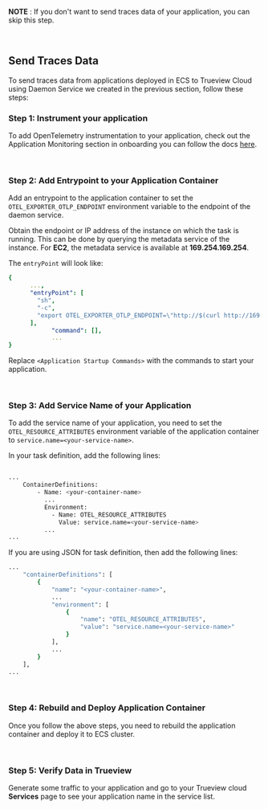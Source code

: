 **NOTE** : If you don't want to send traces data of your application, you can skip this step.

&nbsp;

## Send Traces Data

To send traces data from applications deployed in ECS to Trueview Cloud using Daemon Service we created in the previous section, follow these steps:

### Step 1: Instrument your application
To add OpenTelemetry instrumentation to your application, check out the Application Monitoring section in onboarding you can follow the docs [here](https://signoz.io/docs/instrumentation/).

&nbsp;

### Step 2: Add Entrypoint to your Application Container

Add an entrypoint to the application container to set the `OTEL_EXPORTER_OTLP_ENDPOINT` environment variable to the endpoint of the daemon service. 

Obtain the endpoint or IP address of the instance on which the task is running. This can be done by querying the metadata service of the instance. For **EC2**, the metadata service is available at **169.254.169.254**.

The `entryPoint` will look like:

```yaml
{
      ...,
      "entryPoint": [
        "sh",
        "-c",
        "export OTEL_EXPORTER_OTLP_ENDPOINT=\"http://$(curl http://169.254.169.254/latest/meta-data/local-ipv4):4317\"; <Application Startup Commands>"
      ],
            "command": [],
            ...
}
```

Replace `<Application Startup Commands>` with the commands to start your application.

&nbsp;


### Step 3: Add Service Name of your Application

To add the service name of your application, you need to set the `OTEL_RESOURCE_ATTRIBUTES` environment variable of the application container to `service.name=<your-service-name>`.

In your task definition, add the following lines: 

```bash

...
    ContainerDefinitions:
        - Name: <your-container-name>
          ...
          Environment:
            - Name: OTEL_RESOURCE_ATTRIBUTES
              Value: service.name=<your-service-name>
          ...
...
```

If you are using JSON for task definition, then add the following lines:

```bash
...
    "containerDefinitions": [
        {
            "name": "<your-container-name>",
            ...
            "environment": [
                {
                    "name": "OTEL_RESOURCE_ATTRIBUTES",
                    "value": "service.name=<your-service-name>"
                }
            ],
            ...
        }
    ],
...

```

&nbsp;

### Step 4: Rebuild and Deploy Application Container

Once you follow the above steps, you need to rebuild the application container and deploy it to ECS cluster.

&nbsp;

### Step 5: Verify Data in Trueview

Generate some traffic to your application and go to your Trueview cloud **Services** page to see your application name in the service list.
